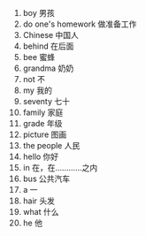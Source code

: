 1. boy					男孩
2. do one's homework		做准备工作
3. Chinese			中国人
4. behind				在后面
5. bee					蜜蜂
6. grandma			奶奶
7. not					不
8. my               我的
9. seventy			七十
10. family			家庭
11. grade				年级
12. picture			图画
13. the people		人民
14. hello				你好
15. in					在，在…………之内
16. bus				公共汽车
17. a					一
18. hair				头发
19. what				什么
20. he					他